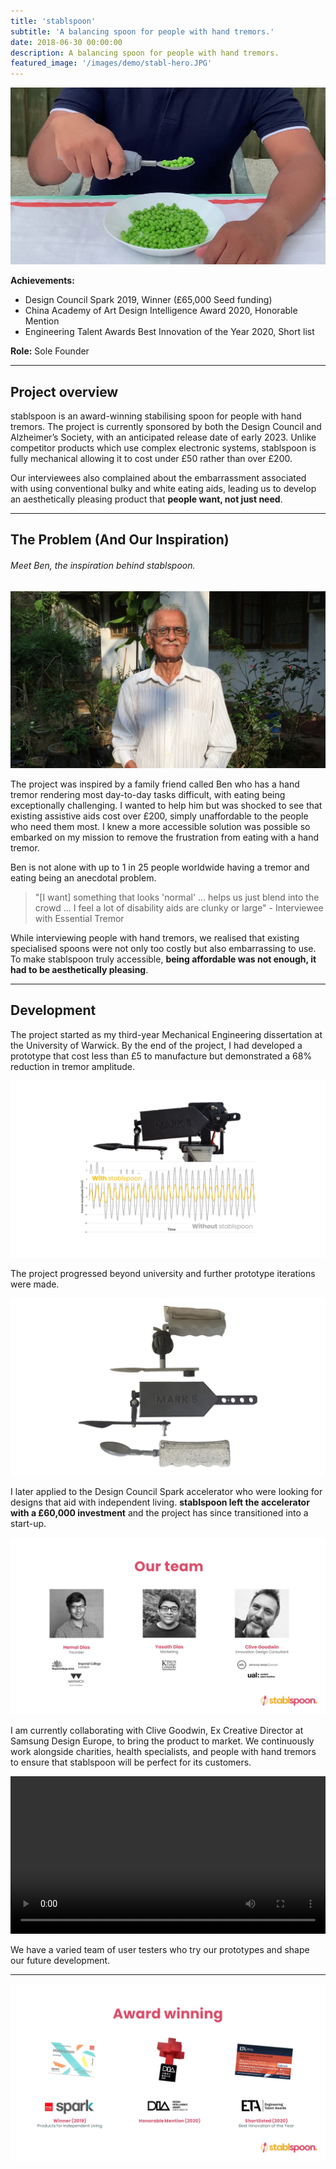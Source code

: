 ```yaml
---
title: 'stablspoon'
subtitle: 'A balancing spoon for people with hand tremors.'
date: 2018-06-30 00:00:00
description: A balancing spoon for people with hand tremors.
featured_image: '/images/demo/stabl-hero.JPG'
---
```


![](/images/stablspoon/header.jpg)

**Achievements:** 

- Design Council Spark 2019, Winner (£65,000 Seed funding)
- China Academy of Art Design Intelligence Award 2020, Honorable Mention
- Engineering Talent Awards Best Innovation of the Year 2020, Short list

**Role:** Sole Founder

---

## Project overview

stablspoon is an award-winning stabilising spoon for people with hand tremors. The project is currently sponsored by both the Design Council and Alzheimer’s Society, with an anticipated release date of early 2023. Unlike competitor products which use complex electronic systems, stablspoon is fully mechanical allowing it to cost under £50 rather than over £200.

Our interviewees also complained about the embarrassment associated with using conventional bulky and white eating aids, leading us to develop an aesthetically pleasing product that **people want, not just need**.

---

## The Problem (And Our Inspiration)

###### Meet Ben, the inspiration behind stablspoon.

![](/images/stablspoon/ben.jpg)

The project was inspired by a family friend called Ben who has a hand tremor rendering most day-to-day tasks difficult, with eating being exceptionally challenging. I wanted to help him but was shocked to see that existing assistive aids cost over £200, simply unaffordable to the people who need them most. I knew a more accessible solution was possible so embarked on my mission to remove the frustration from eating with a hand tremor.

Ben is not alone with up to 1 in 25 people worldwide having a tremor and eating being an anecdotal problem.

> "[I want] something that looks 'normal' ... helps us just blend into the crowd ... I feel a lot of disability aids are clunky or large" - Interviewee with Essential Tremor

While interviewing people with hand tremors, we realised that existing specialised spoons were not only too costly but also embarrassing to use. To make stablspoon truly accessible, **being affordable was not enough, it had to be aesthetically pleasing**.

---

## Development

The project started as my third-year Mechanical Engineering dissertation at the University of Warwick. By the end of the project, I had developed a prototype that cost less than £5 to manufacture but demonstrated a 68% reduction in tremor amplitude. 

![](/images/stablspoon/performance.jpg)

The project progressed beyond university and further prototype iterations were made.

![](/images/stablspoon/prototypes.jpg)

I later applied to the Design Council Spark accelerator who were looking for designs that aid with independent living. **stablspoon left the accelerator with a £60,000 investment** and the project has since transitioned into a start-up.

![](/images/stablspoon/team.JPG)

I am currently collaborating with Clive Goodwin, Ex Creative Director at Samsung Design Europe, to bring the product to market. We continuously work alongside charities, health specialists, and people with hand tremors to ensure that stablspoon will be perfect for its customers.

<div>
<video autoplay="autoplay" loop="loop" controls="true" width="100%" mute="true" playsinline="true" >
  <source src="/images/test.mp4" type="video/mp4">
</video>
</div>

We have a varied team of user testers who try our prototypes and shape our future development. 

---

![](/images/stablspoon/awards.JPG)